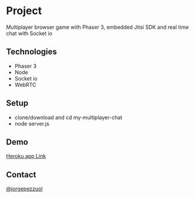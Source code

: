 # Project
Multiplayer browser game with Phaser 3, embedded Jitsi SDK and real time chat with Socket io

## Technologies
<ul>
  <li>Phaser 3</li>
  <li>Node</li>
  <li>Socket io</li>
  <li>WebRTC</li>
</ul>

## Setup
* clone/download and cd my-multiplayer-chat
* node server.js

## Demo
<a target="_blank" href="https://my-multiplayer-game.herokuapp.com/">Heroku app Link</a>

## Contact
[@jorgepezzuol](https://www.linkedin.com/in/jorge-pezzuol/)
